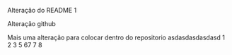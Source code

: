 Alteração do README 1

Alteração github



Mais uma alteração para colocar dentro do repositorio 
asdasdasdasdasd
1
2
3
5
67
7
8
